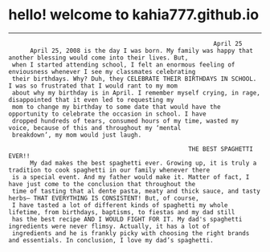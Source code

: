 # hello! welcome to kahia777.github.io
---


                                                             April 25
          April 25, 2008 is the day I was born. My family was happy that another blessing would come into their lives. But,
     when I started attending school, I felt an enormous feeling of enviousness whenever I see my classmates celebrating
     their birthdays. Why? Duh, they CELEBRATE THEIR BIRTHDAYS IN SCHOOL. I was so frustrated that I would rant to my mom
     about why my birthday is in April. I remember myself crying, in rage, disappointed that it even led to requesting my 
     mom to change my birthday to some date that would have the opportunity to celebrate the occasion in school. I have 
     dropped hundreds of tears, consumed hours of my time, wasted my voice, because of this and throughout my ‘mental 
     breakdown’, my mom would just laugh. 
     
                                                      THE BEST SPAGHETTI EVER!! 
          My dad makes the best spaghetti ever. Growing up, it is truly a tradition to cook spaghetti in our family whenever there
     is a special event. And my father would make it. Matter of fact, I have just come to the conclusion that throughout the 
     time of tasting that al dente pasta, meaty and thick sauce, and tasty herbs— THAT EVERYTHING IS CONSISTENT! But, of course,
     I have tasted a lot of different kinds of spaghetti my whole lifetime, from birthdays, baptisms, to fiestas and my dad still
     has the best recipe AND I WOULD FIGHT FOR IT. My dad's spaghetti ingredients were never flimsy. Actually, it has a lot of
     ingredients and he is frankly picky with choosing the right brands and essentials. In conclusion, I love my dad’s spaghetti.  


   
